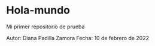 # Hola-mundo
Mi primer repositorio de prueba

Autor: Diana Padilla Zamora
Fecha: 10 de febrero de 2022

